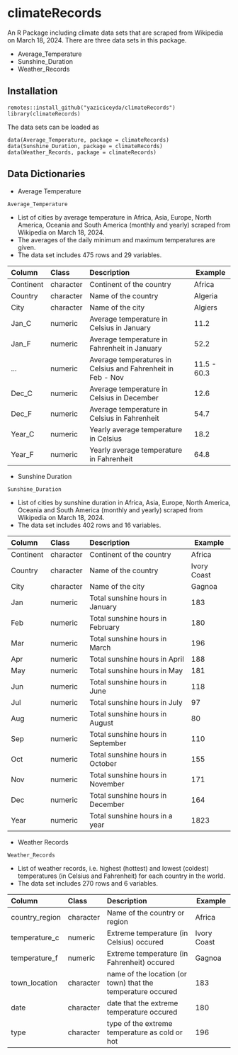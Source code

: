 # climateRecords
An R Package including climate data sets that are scraped from Wikipedia on March 18, 2024. There are three data sets in this package.

* Average_Temperature
* Sunshine_Duration
* Weather_Records

## Installation

```
remotes::install_github("yaziciceyda/climateRecords")
library(climateRecords)
```

The data sets can be loaded as
```
data(Average_Temperature, package = climateRecords)
data(Sunshine_Duration, package = climateRecords)
data(Weather_Records, package = climateRecords)
```
## Data Dictionaries

* Average Temperature

`Average_Temperature`

* List of cities by average temperature in Africa, Asia, Europe, North America, Oceania and South America (monthly and yearly) scraped from Wikipedia on March 18, 2024.
* The averages of the daily minimum and maximum temperatures are given.
* The data set includes 475 rows and 29 variables.

|Column       |Class      |Description                                                  |Example    |
|:------------|:----------|:------------------------------------------------------------|-----------|
|Continent    |character  |Continent of the country                                     |Africa     |
|Country      |character  |Name of the country                                          |Algeria    |
|City         |character  |Name of the city                                             |Algiers    |
|Jan_C        |numeric    |Average temperature in Celsius in January                    |11.2       |
|Jan_F        |numeric    |Average temperature in Fahrenheit in January                 |52.2       |
|...          |numeric    |Average temperatures in Celsius and Fahrenheit in Feb - Nov  |11.5 - 60.3|
|Dec_C        |numeric    |Average temperature in Celsius in December                   |12.6       |
|Dec_F        |numeric    |Average temperature in Celsius in Fahrenheit                 |54.7       |
|Year_C       |numeric    |Yearly average temperature in Celsius                        |18.2       |
|Year_F       |numeric    |Yearly average temperature in Fahrenheit                     |64.8       |

* Sunshine Duration

`Sunshine_Duration`

* List of cities by sunshine duration in Africa, Asia, Europe, North America, Oceania and South America (monthly and yearly) scraped from Wikipedia on March 18, 2024.
* The data set includes 402 rows and 16 variables.

|Column     |Class      |Description                              |Example       |
|:----------|:----------|:----------------------------------------|--------------|
|Continent  |character  |Continent of the country                 |Africa        |
|Country    |character  |Name of the country                      |Ivory Coast   |
|City       |character  |Name of the city                         |Gagnoa        |
|Jan        |numeric    |Total sunshine hours in January          |183           |
|Feb        |numeric    |Total sunshine hours in February         |180           |
|Mar        |numeric    |Total sunshine hours in March            |196           |
|Apr        |numeric    |Total sunshine hours in April            |188           |
|May        |numeric    |Total sunshine hours in May              |181           |
|Jun        |numeric    |Total sunshine hours in June             |118           |
|Jul        |numeric    |Total sunshine hours in July             |97            |
|Aug        |numeric    |Total sunshine hours in August           |80            |
|Sep        |numeric    |Total sunshine hours in September        |110           |
|Oct        |numeric    |Total sunshine hours in October          |155           |
|Nov        |numeric    |Total sunshine hours in November         |171           |
|Dec        |numeric    |Total sunshine hours in December         |164           |
|Year       |numeric    |Total sunshine hours in a year           |1823          |

* Weather Records

`Weather_Records`

* List of weather records, i.e. highest (hottest) and lowest (coldest) temperatures (in Celsius and Fahrenheit) for each country in the world.
* The data set includes 270 rows and 6 variables.

|Column          |Class      |Description                                                  |Example       |
|:---------------|:----------|:------------------------------------------------------------|--------------|
|country_region  |character  |Name of the country or region                                |Africa        |
|temperature_c   |numeric    |Extreme temperature (in Celsius) occured                     |Ivory Coast   |
|temperature_f   |numeric    |Extreme temperature (in Fahrenheit) occured                  |Gagnoa        |
|town_location   |character  |name of the location (or town) that the temperature occured  |183           |
|date            |character  |date that the extreme temperature occured                    |180           |
|type            |character  |type of the extreme temperature as cold or hot               |196           |
